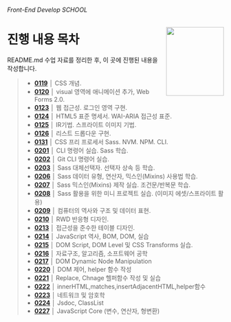###### Front-End Develop SCHOOL

<img src="https://cdn.rawgit.com/yamoo9/FDS/3rd_FDS/ASSETS/table-of-contents.png" alt="" align="right" width="134" height="160">

# 진행 내용 목차

README.md 수업 자료를 정리한 후, 이 곳에 진행된 내용을 작성합니다.

> - __[0119](README/0119.md)__ │ CSS 개념.
> - __[0120](README/0120.md)__ │ visual 영역에 애니메이션 추가, Web Forms 2.0.
> - __[0123](README/0123.md)__ │ 웹 접근성. 로그인 영역 구현.
> - __[0124](README/0124.md)__ │ HTML5 표준 명세서. WAI-ARIA 접근성 표준.
> - __[0125](README/0125.md)__ │ IR기법. 스프라이트 이미지 기법.
> - __[0126](README/0126.md)__ │ 리스트 드롭다운 구현.
> - __[0131](README/0131.md)__ │ CSS 프리 프로세서 Sass. NVM. NPM. CLI.
> - __[0201](README/0201.md)__ │ CLI 명령어 실습. Sass 학습.
> - __[0202](README/0202.md)__ │ Git CLI 명령어 실습.
> - __[0203](README/0203.md)__ │ Sass 대체선택자. 선택자 상속 등 학습.
> - __[0206](README/0206.md)__ │ Sass 데이터 유형, 연산자, 믹스인(Mixins) 사용법 학습.
> - __[0207](README/0207.md)__ │ Sass 믹스인(Mixins) 제작 실습. 조건문/반복문 학습.
> - __[0208](README/0208.md)__ │ Sass 활용을 위한 미니 프로젝트 실습. (이미지 에셋/스프라이트 활용)
> - __[0209](README/0209.md)__ │ 컴퓨터의 역사와 구조 및 데이터 표현.
> - __[0210](README/0210.md)__ │ RWD 반응형 디자인.
> - __[0213](README/0213.md)__ │ 접근성을 준수한 테이블 디자인.
> - __[0214](README/0214.md)__ │ JavaScript 역사, BOM, DOM, 실습
> - __[0215](README/0215.md)__ │ DOM Script, DOM Level 및 CSS Transforms 실습.
> - __[0216](README/0216.md)__ │ 자료구조, 알고리즘, 소프트웨어 공학
> - __[0217](README/0217.md)__ │ DOM Dynamic Node Manipulation
> - __[0220](README/0220.md)__ │ DOM 제어, helper 함수 작성
> - __[0221](README/0221.md)__ │ Replace, Chnage 헬퍼함수 작성 및 실습
> - __[0222](README/0222.md)__ │ innerHTML,matches,insertAdjacentHTML,helper함수
> - __[0223](README/0223.md)__ │ 네트워크 및 암호학
> - __[0224](README/0224.md)__ │ Jsdoc, ClassList
> - __[0227](README/0227.md)__ │ JavaScript Core (변수, 연산자, 형변환)
